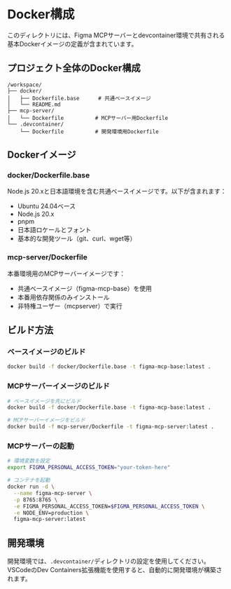 # Docker構成

このディレクトリには、Figma MCPサーバーとdevcontainer環境で共有される基本Dockerイメージの定義が含まれています。

## プロジェクト全体のDocker構成

```
/workspace/
├── docker/
│   ├── Dockerfile.base      # 共通ベースイメージ
│   └── README.md
├── mcp-server/
│   └── Dockerfile          # MCPサーバー用Dockerfile
└── .devcontainer/
    └── Dockerfile          # 開発環境用Dockerfile
```

## Dockerイメージ

### docker/Dockerfile.base
Node.js 20.xと日本語環境を含む共通ベースイメージです。以下が含まれます：
- Ubuntu 24.04ベース
- Node.js 20.x
- pnpm
- 日本語ロケールとフォント
- 基本的な開発ツール（git、curl、wget等）

### mcp-server/Dockerfile
本番環境用のMCPサーバーイメージです：
- 共通ベースイメージ（figma-mcp-base）を使用
- 本番用依存関係のみインストール
- 非特権ユーザー（mcpserver）で実行

## ビルド方法

### ベースイメージのビルド
```bash
docker build -f docker/Dockerfile.base -t figma-mcp-base:latest .
```

### MCPサーバーイメージのビルド
```bash
# ベースイメージを先にビルド
docker build -f docker/Dockerfile.base -t figma-mcp-base:latest .

# MCPサーバーイメージをビルド
docker build -f mcp-server/Dockerfile -t figma-mcp-server:latest .
```

### MCPサーバーの起動
```bash
# 環境変数を設定
export FIGMA_PERSONAL_ACCESS_TOKEN="your-token-here"

# コンテナを起動
docker run -d \
  --name figma-mcp-server \
  -p 8765:8765 \
  -e FIGMA_PERSONAL_ACCESS_TOKEN=$FIGMA_PERSONAL_ACCESS_TOKEN \
  -e NODE_ENV=production \
  figma-mcp-server:latest
```

## 開発環境

開発環境では、`.devcontainer/`ディレクトリの設定を使用してください。
VSCodeのDev Containers拡張機能を使用すると、自動的に開発環境が構築されます。